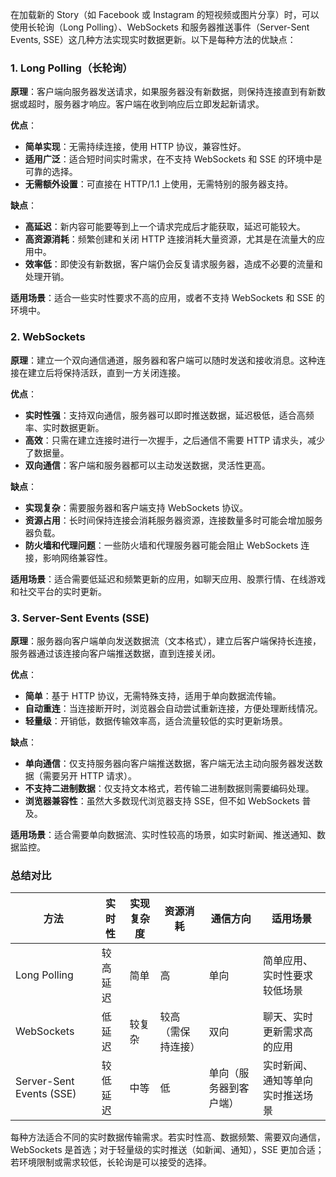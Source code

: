在加载新的 Story（如 Facebook 或 Instagram 的短视频或图片分享）时，可以使用长轮询（Long Polling）、WebSockets 和服务器推送事件（Server-Sent Events, SSE）这几种方法实现实时数据更新。以下是每种方法的优缺点：

### 1. Long Polling（长轮询）

**原理**：客户端向服务器发送请求，如果服务器没有新数据，则保持连接直到有新数据或超时，服务器才响应。客户端在收到响应后立即发起新请求。

**优点**：
- **简单实现**：无需持续连接，使用 HTTP 协议，兼容性好。
- **适用广泛**：适合短时间实时需求，在不支持 WebSockets 和 SSE 的环境中是可靠的选择。
- **无需额外设置**：可直接在 HTTP/1.1 上使用，无需特别的服务器支持。

**缺点**：
- **高延迟**：新内容可能要等到上一个请求完成后才能获取，延迟可能较大。
- **高资源消耗**：频繁创建和关闭 HTTP 连接消耗大量资源，尤其是在流量大的应用中。
- **效率低**：即使没有新数据，客户端仍会反复请求服务器，造成不必要的流量和处理开销。

**适用场景**：适合一些实时性要求不高的应用，或者不支持 WebSockets 和 SSE 的环境中。

### 2. WebSockets

**原理**：建立一个双向通信通道，服务器和客户端可以随时发送和接收消息。这种连接在建立后将保持活跃，直到一方关闭连接。

**优点**：
- **实时性强**：支持双向通信，服务器可以即时推送数据，延迟极低，适合高频率、实时数据更新。
- **高效**：只需在建立连接时进行一次握手，之后通信不需要 HTTP 请求头，减少了数据量。
- **双向通信**：客户端和服务器都可以主动发送数据，灵活性更高。

**缺点**：
- **实现复杂**：需要服务器和客户端支持 WebSockets 协议。
- **资源占用**：长时间保持连接会消耗服务器资源，连接数量多时可能会增加服务器负载。
- **防火墙和代理问题**：一些防火墙和代理服务器可能会阻止 WebSockets 连接，影响网络兼容性。

**适用场景**：适合需要低延迟和频繁更新的应用，如聊天应用、股票行情、在线游戏和社交平台的实时更新。

### 3. Server-Sent Events (SSE)

**原理**：服务器向客户端单向发送数据流（文本格式），建立后客户端保持长连接，服务器通过该连接向客户端推送数据，直到连接关闭。

**优点**：
- **简单**：基于 HTTP 协议，无需特殊支持，适用于单向数据流传输。
- **自动重连**：当连接断开时，浏览器会自动尝试重新连接，方便处理断线情况。
- **轻量级**：开销低，数据传输效率高，适合流量较低的实时更新场景。

**缺点**：
- **单向通信**：仅支持服务器向客户端推送数据，客户端无法主动向服务器发送数据（需要另开 HTTP 请求）。
- **不支持二进制数据**：仅支持文本格式，若传输二进制数据则需要编码处理。
- **浏览器兼容性**：虽然大多数现代浏览器支持 SSE，但不如 WebSockets 普及。

**适用场景**：适合需要单向数据流、实时性较高的场景，如实时新闻、推送通知、数据监控。

### 总结对比

| 方法           | 实时性       | 实现复杂度  | 资源消耗       | 通信方向        | 适用场景                  |
|----------------|--------------|-------------|----------------|-----------------|---------------------------|
| Long Polling   | 较高延迟      | 简单        | 高             | 单向            | 简单应用、实时性要求较低场景  |
| WebSockets     | 低延迟       | 较复杂      | 较高（需保持连接） | 双向            | 聊天、实时更新需求高的应用     |
| Server-Sent Events (SSE) | 较低延迟 | 中等       | 低             | 单向（服务器到客户端） | 实时新闻、通知等单向实时推送场景 |

每种方法适合不同的实时数据传输需求。若实时性高、数据频繁、需要双向通信，WebSockets 是首选；对于轻量级的实时推送（如新闻、通知），SSE 更加合适；若环境限制或需求较低，长轮询是可以接受的选择。